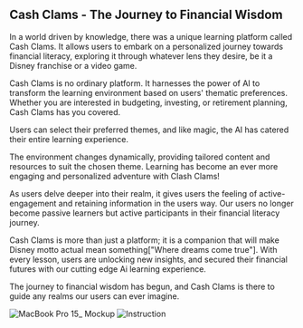 ## Cash Clams - The Journey to Financial Wisdom

In a world driven by knowledge, there was a unique learning platform called Cash Clams. It allows users to embark on a personalized journey towards financial literacy, exploring it through whatever lens they desire, be it a Disney franchise or a video game.

Cash Clams is no ordinary platform. It harnesses the power of AI to transform the learning environment based on users' thematic preferences. Whether you are interested in budgeting, investing, or retirement planning, Cash Clams has you covered.

Users can select their preferred themes, and like magic, the AI has catered their entire learning experience.

The environment changes dynamically, providing tailored content and resources to suit the chosen theme. Learning has become an ever more engaging and personalized adventure with Clash Clams!

As users delve deeper into their realm, it gives users the feeling of active-engagement and retaining information in the users way. Our users no longer become passive learners but active participants in their financial literacy journey.

Cash Clams is more than just a platform; it is a companion that will make Disney motto actual mean something["Where dreams come true"]. With every lesson, users are unlocking new insights, and secured their financial futures with our cutting edge Ai learning experience.

The journey to financial wisdom has begun, and Cash Clams is there to guide any realms our users can ever imagine.

![MacBook Pro 15_ Mockup](https://github.com/therealozp/cash-clams/assets/39009375/e15247c9-e056-4826-a996-e06819d01d68)
![Instruction](https://github.com/therealozp/cash-clams/assets/39009375/3d2c6fc7-713b-46bd-af96-f20bf86e7cab)
